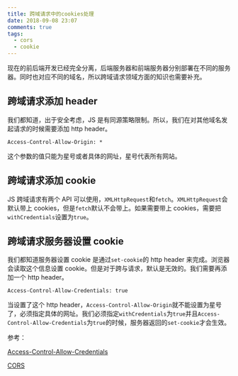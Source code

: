 ```yaml
---
title: 跨域请求中的cookies处理
date: 2018-09-08 23:07
comments: true
tags:
  - cors
  - cookie
---
```


现在的前后端开发已经完全分离，后端服务器和前端服务器分别部署在不同的服务器。同时也对应不同的域名，所以跨域请求领域方面的知识也需要补充。

## 跨域请求添加 header

我们都知道，出于安全考虑，JS 是有同源策略限制。所以，我们在对其他域名发起请求的时候需要添加 http header。

```
Access-Control-Allow-Origin: *
```

这个参数的值只能为星号或者具体的网址，星号代表所有网站。

## 跨域请求添加 cookie

JS 跨域请求有两个 API 可以使用，`XMLHttpRequest`和`fetch`。`XMLHttpRequest`会默认带上 cookies，但是`fetch`默认不会带上。如果需要带上 cookies，需要把`withCredentials`设置为`true`。

## 跨域请求服务器设置 cookie

我们都知道服务器设置 cookie 是通过`set-cookie`的 http header 来完成。浏览器会读取这个信息设置 cookie。但是对于跨与请求，默认是无效的。我们需要再添加一个 http header。

```
Access-Control-Allow-Credentials: true
```

当设置了这个 http header，`Access-Control-Allow-Origin`就不能设置为星号了，必须指定具体的网址。我们必须指定`withCredentials`为`true`并且`Access-Control-Allow-Credentials`为`true`的时候，服务器返回的`set-cookie`才会生效。

参考：

[Access-Control-Allow-Credentials](https://developer.mozilla.org/en-US/docs/Web/HTTP/Headers/Access-Control-Allow-Credentials)

[CORS](https://developer.mozilla.org/en-US/docs/Web/HTTP/CORS)
